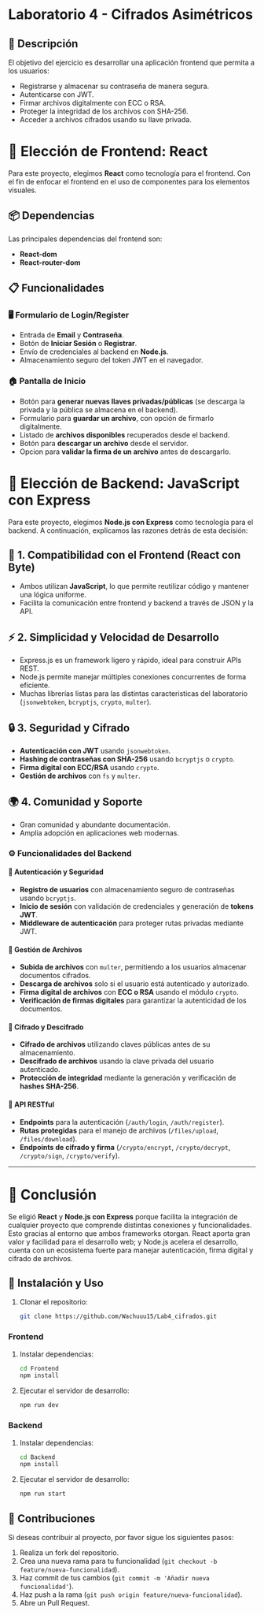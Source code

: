 # Laboratorio 4 - Cifrados Asimétricos
<a id="readme-top"></a>

## 📜 Descripción

El objetivo del ejercicio es desarrollar una aplicación frontend que permita a los usuarios:

* Registrarse y almacenar su contraseña de manera segura.
* Autenticarse con JWT.
* Firmar archivos digitalmente con ECC o RSA.
* Proteger la integridad de los archivos con SHA-256.
* Acceder a archivos cifrados usando su llave privada.

# 🚀 Elección de Frontend: **React**

Para este proyecto, elegimos **React** como tecnología para el frontend. Con el fin de enfocar el frontend en el uso de componentes para los elementos visuales.

## 📦 Dependencias

Las principales dependencias del frontend son:
- **React-dom**
- **React-router-dom**

## 📋 Funcionalidades

### 🖥️ Formulario de Login/Register
- Entrada de **Email** y **Contraseña**.
- Botón de **Iniciar Sesión** o **Registrar**.
- Envío de credenciales al backend en **Node.js**.
- Almacenamiento seguro del token JWT en el navegador.

### 🏠 Pantalla de Inicio
- Botón para **generar nuevas llaves privadas/públicas** (se descarga la privada y la pública se almacena en el backend).
- Formulario para **guardar un archivo**, con opción de firmarlo digitalmente.
- Listado de **archivos disponibles** recuperados desde el backend.
- Botón para **descargar un archivo** desde el servidor.
- Opcion para **validar la firma de un archivo** antes de descargarlo.


# 🚀 Elección de Backend: **JavaScript con Express**

Para este proyecto, elegimos **Node.js con Express** como tecnología para el backend. A continuación, explicamos las razones detrás de esta decisión:

## 📌 1. Compatibilidad con el Frontend (React con Byte)
- Ambos utilizan **JavaScript**, lo que permite reutilizar código y mantener una lógica uniforme.
- Facilita la comunicación entre frontend y backend a través de JSON y la API.

## ⚡ 2. Simplicidad y Velocidad de Desarrollo
- Express.js es un framework ligero y rápido, ideal para construir APIs REST.
- Node.js permite manejar múltiples conexiones concurrentes de forma eficiente.
- Muchas librerías listas para las distintas caracteristicas del laboratorio (`jsonwebtoken`, `bcryptjs`, `crypto`, `multer`).

## 🔒 3. Seguridad y Cifrado
- **Autenticación con JWT** usando `jsonwebtoken`.
- **Hashing de contraseñas con SHA-256** usando `bcryptjs` o `crypto`.
- **Firma digital con ECC/RSA** usando `crypto`.
- **Gestión de archivos** con `fs` y `multer`.

## 🌍 4. Comunidad y Soporte
- Gran comunidad y abundante documentación.
- Amplia adopción en aplicaciones web modernas.

### ⚙️ Funcionalidades del Backend

#### 🔐 **Autenticación y Seguridad**
- **Registro de usuarios** con almacenamiento seguro de contraseñas usando `bcryptjs`.
- **Inicio de sesión** con validación de credenciales y generación de **tokens JWT**.
- **Middleware de autenticación** para proteger rutas privadas mediante JWT.

#### 📁 **Gestión de Archivos**
- **Subida de archivos** con `multer`, permitiendo a los usuarios almacenar documentos cifrados.
- **Descarga de archivos** solo si el usuario está autenticado y autorizado.
- **Firma digital de archivos** con **ECC o RSA** usando el módulo `crypto`.
- **Verificación de firmas digitales** para garantizar la autenticidad de los documentos.

#### 🔑 **Cifrado y Descifrado**
- **Cifrado de archivos** utilizando claves públicas antes de su almacenamiento.
- **Descifrado de archivos** usando la clave privada del usuario autenticado.
- **Protección de integridad** mediante la generación y verificación de **hashes SHA-256**.

#### 📡 **API RESTful**
- **Endpoints** para la autenticación (`/auth/login`, `/auth/register`).
- **Rutas protegidas** para el manejo de archivos (`/files/upload`, `/files/download`).
- **Endpoints de cifrado y firma** (`/crypto/encrypt`, `/crypto/decrypt`, `/crypto/sign`, `/crypto/verify`).

---

# 📌 Conclusión  
Se eligió **React** y **Node.js con Express** porque facilita la integración de cualquier proyecto que comprende distintas conexiones y funcionalidades. Esto gracias al entorno que ambos frameworks otorgan. React aporta gran valor y facilidad para el desarrollo web; y Node.js acelera el desarrollo, cuenta con un ecosistema fuerte para manejar autenticación, firma digital y cifrado de archivos.

## 🚀 Instalación y Uso

1. Clonar el repositorio:
   ```bash
   git clone https://github.com/Wachuuu15/Lab4_cifrados.git
   ```

### Frontend
1. Instalar dependencias:
   ```bash
   cd Frontend
   npm install
   ```

2. Ejecutar el servidor de desarrollo:
   ```bash
   npm run dev
   ```

### Backend
1. Instalar dependencias:
   ```bash
   cd Backend
   npm install
   ```

2. Ejecutar el servidor de desarrollo:
   ```bash
   npm run start
   ```

## 👥 Contribuciones
Si deseas contribuir al proyecto, por favor sigue los siguientes pasos:

1. Realiza un fork del repositorio.
2. Crea una nueva rama para tu funcionalidad (`git checkout -b feature/nueva-funcionalidad`).
3. Haz commit de tus cambios (`git commit -m 'Añadir nueva funcionalidad'`).
4. Haz push a la rama (`git push origin feature/nueva-funcionalidad`).
5. Abre un Pull Request.

